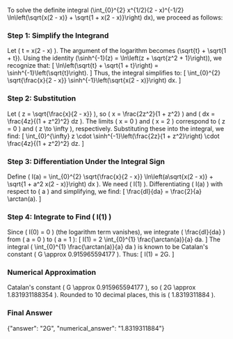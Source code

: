 
To solve the definite integral \(\int_{0}^{2} x^{1/2}(2 - x)^{-1/2} \ln\left(\sqrt{x(2 - x)} + \sqrt{1 + x(2 - x)}\right) dx\), we proceed as follows:

### Step 1: Simplify the Integrand
Let \( t = x(2 - x) \). The argument of the logarithm becomes \(\sqrt{t} + \sqrt{1 + t}\). Using the identity \(\sinh^{-1}(z) = \ln\left(z + \sqrt{z^2 + 1}\right)\), we recognize that:
\[
\ln\left(\sqrt{t} + \sqrt{1 + t}\right) = \sinh^{-1}\left(\sqrt{t}\right).
\]
Thus, the integral simplifies to:
\[
\int_{0}^{2} \sqrt{\frac{x}{2 - x}} \sinh^{-1}\left(\sqrt{x(2 - x)}\right) dx.
\]

### Step 2: Substitution
Let \( z = \sqrt{\frac{x}{2 - x}} \), so \( x = \frac{2z^2}{1 + z^2} \) and \( dx = \frac{4z}{(1 + z^2)^2} dz \). The limits \( x = 0 \) and \( x = 2 \) correspond to \( z = 0 \) and \( z \to \infty \), respectively. Substituting these into the integral, we find:
\[
\int_{0}^{\infty} z \cdot \sinh^{-1}\left(\frac{2z}{1 + z^2}\right) \cdot \frac{4z}{(1 + z^2)^2} dz.
\]

### Step 3: Differentiation Under the Integral Sign
Define \( I(a) = \int_{0}^{2} \sqrt{\frac{x}{2 - x}} \ln\left(a\sqrt{x(2 - x)} + \sqrt{1 + a^2 x(2 - x)}\right) dx \). We need \( I(1) \). Differentiating \( I(a) \) with respect to \( a \) and simplifying, we find:
\[
\frac{dI}{da} = \frac{2}{a} \arctan(a).
\]

### Step 4: Integrate to Find \( I(1) \)
Since \( I(0) = 0 \) (the logarithm term vanishes), we integrate \( \frac{dI}{da} \) from \( a = 0 \) to \( a = 1 \):
\[
I(1) = 2 \int_{0}^{1} \frac{\arctan(a)}{a} da.
\]
The integral \( \int_{0}^{1} \frac{\arctan(a)}{a} da \) is known to be Catalan's constant \( G \approx 0.915965594177 \). Thus:
\[
I(1) = 2G.
\]

### Numerical Approximation
Catalan's constant \( G \approx 0.915965594177 \), so \( 2G \approx 1.831931188354 \). Rounded to 10 decimal places, this is \( 1.8319311884 \).

### Final Answer
{"answer": "2G", "numerical_answer": "1.8319311884"}